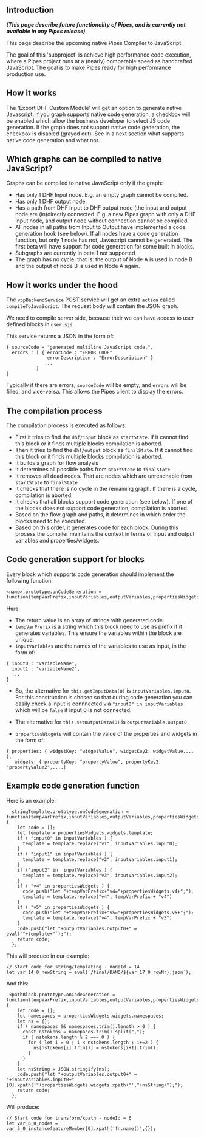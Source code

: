 ## Introduction

**_(This page describe future functionality of Pipes, and is currently not available in any Pipes release)_**

This page describe the upcoming native Pipes Compiler to JavaScript. 

The goal of this 'subproject' is achieve high performance code execution, where a Pipes project runs at a (nearly) comparable speed as handcrafted JavaScript.  The goal is to make Pipes ready for high performance production use.

## How it works

The 'Export DHF Custom Module' will get an option to generate native Javascript. If you graph supports native code generation, a checkbox will be enabled which allow the business developer to select JS code generation. If the graph does not support native code generation, the checkbox is disabled (grayed out).  See in a next section what supports native code generation and what not. 

## Which graphs can be compiled to native JavaScript?

Graphs can be compiled to native JavaScript only if the graph:

- Has only 1 DHF Input node. E.g. an empty graph cannot be compiled.
- Has only 1 DHF output node.
- Has a path from DHF Input to DHF output node (the input and output node are (in)directly connected. E.g. a new Pipes graph with only a DHF Input node, and output node without connection cannot be compiled. 
- All nodes in all paths from Input to Output have implemented a code generation hook (see below). If all nodes have a code generation function, but only 1 node has not, Javascript cannot be generated.  The first beta will have support for code generation for some built in blocks. 
- Subgraphs are currently in beta 1 not supported
- The graph has no cycle, that is: the output of Node A is used in node B and the output of node B is used in Node A again. 

## How it works under the hood

The `vppBackendService` POST service will get an extra `action` called `compileToJavaScript`. The request body will contain the JSON graph. 

We need to compile server side, because their we can have access to user defined blocks in `user.sjs`.

This service returns a JSON in the form of: 

```
{ sourceCode = "generated multiline JavaScript code.",
  errors : [ { errorCode : "ERROR_CODE"
               errorDescription : "ErrorDescription" } 
              ...
           ]
}
``` 
Typically if there are errors, `sourceCode` will be empty, and `errors` will be filled, and vice-versa. This allows the Pipes client to display the errors. 

## The compilation process

The compilation process is executed as follows:

- First it tries to find the `dhf/input` block as `startState`. If it cannot find this block or it finds multiple blocks compilation is aborted. 
- Then it tries to find the `dhf/output` block as `finalState`. If it cannot find this block or it finds multiple blocks compilation is aborted. 
- It builds a graph for flow analysis
- It determines all possible paths from `startState` to `finalState`.
- It removes all dead nodes. That are nodes which are unreachable from `startState` to `finalState`
- It checks that there is no cycle in the remaining graph. If there is a cycle, compilation is aborted. 
- It checks that all blocks support code generation (see below). If one of the blocks does not support code generation, compilation is aborted. 
- Based on the flow graph and paths, it determines in which order the blocks need to be executed. 
- Based on this order, it generates code for each block. During this process the compiler maintains the context in terms of input and output variables and properties/widgets. 

## Code generation support for blocks

Every block which supports code generation should implement the following function:

```
<name>.prototype.onCodeGeneration = function(tempVarPrefix,inputVariables,outputVariables,propertiesWidgets)
```

Here:

- The return value is an array of strings with generated code. 
- `tempVarPrefix` is a string which this block need to use as prefix if it generates variables. This ensure the variables within the block are unique.
- `inputVariables` are the names of the variables to use as input, in the form of:

```
{ input0 : "variableName",
  input1 : "variableName2",
  ...
}
```
  - So, the alternative for `this.getInputData(0)` is `inputVariables.input0`. For this construction is chosen so that during code generation you can easily check a input is connnected via `"input0" in inputVariables` which will be `false` if input 0 is not connected. 

  - The alternative for `this.setOutputData(0)` is `outputVariable.output0`

- `propertiesWidgets` will contain the value of the properties and widgets in the form of: 

```
{ properties: { widgetKey: "widgetValue", widgetKey2: widgetValue,... },
   widgets: { propertyKey: "propertyValue", propertyKey2: "propertyValue2",....}
```
## Example code generation function

Here is an example:

```
  stringTemplate.prototype.onCodeGeneration = function(tempVarPrefix,inputVariables,outputVariables,propertiesWidgets) {
    let code = [];
    let template = propertiesWidgets.widgets.template;
    if ( "input0" in inputVariables ) {
      template = template.replace("v1", inputVariables.input0);
    }
    if ( "input1" in inputVariables ) {
      template = template.replace("v2", inputVariables.input1);
    }
    if ("input2" in  inputVariables ) {
      template = template.replace("v3", inputVariables.input2);
    }
    if ( "v4" in propertiesWidgets ) {
      code.push("let "+tempVarPrefix+"v4="+propertiesWidgets.v4+";");
      template = template.replace("v4", tempVarPrefix + "v4")
    }
    if ( "v5" in propertiesWidgets ) {
      code.push("let "+tempVarPrefix+"v5="+propertiesWidgets.v5+";");
      template = template.replace("v4", tempVarPrefix + "v5")
    }
    code.push("let "+outputVariables.output0+" = eval(`"+template+"`);");
    return code;
  };
```

This will produce in our example:

```
// Start code for string/Templating - nodeId = 14
let var_14_0_newString = eval(`/final/DAMO/${var_17_0_rowNr}.json`);
```

And this:

```
 xpathBlock.prototype.onCodeGeneration = function(tempVarPrefix,inputVariables,outputVariables,propertiesWidgets) {
    let code = [];
    let namespaces = propertiesWidgets.widgets.namespaces;
    let ns = {};
    if ( namespaces && namespaces.trim().length > 0 ) {
      const nstokens = namepaces.trim().split(",");
      if ( nstokens.length % 2 === 0 ) {
        for ( let i = 0 ; i < nstokens.length ; i+=2 ) {
          ns[nstokens[i].trim()] = nstokens[i+1].trim();
        }
      }
    }
    let nsString = JSON.stringify(ns);
    code.push("let "+outputVariables.output0+" = "+inputVariables.input0+"[0].xpath('"+propertiesWidgets.widgets.xpath+"',"+nsString+");");
    return code;
  };
```

Will produce:

```
// Start code for transform/xpath - nodeId = 6
let var_6_0_nodes = var_5_0_instancefeatureMember[0].xpath('fn:name()',{});
```